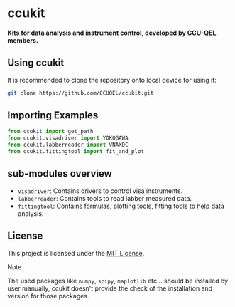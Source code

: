 # ccukit

**Kits for data analysis and instrument control, developed by CCU-QEL members.**

## Using ccukit

It is recommended to clone the repository onto local device for using it:

```sh
git clone https://github.com/CCUQEL/ccukit.git
```

## Importing Examples

```python
from ccukit import get_path
from ccukit.visadriver import YOKOGAWA
from ccukit.labberreader import VNAXDC
from ccukit.fittingtool import fit_and_plot
```

## sub-modules overview
- `visadriver`: Contains drivers to control visa instruments.
- `labberreader`: Contains tools to read labber measured data.
- `fittingtool`: Contains formulas, plotting tools, fitting tools to help data analysis.

## License

This project is licensed under the [MIT License](LICENSE).


> [!NOTE]  
> The used packages like `numpy`, `scipy`, `maplotlib` etc... should be installed by user manually,
> ccukit doesn't provide the check of the installation and version for those packages.
